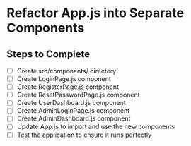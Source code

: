 # Refactor App.js into Separate Components

## Steps to Complete
- [ ] Create src/components/ directory
- [ ] Create LoginPage.js component
- [ ] Create RegisterPage.js component
- [ ] Create ResetPasswordPage.js component
- [ ] Create UserDashboard.js component
- [ ] Create AdminLoginPage.js component
- [ ] Create AdminDashboard.js component
- [ ] Update App.js to import and use the new components
- [ ] Test the application to ensure it runs perfectly
